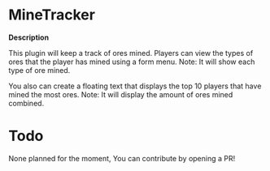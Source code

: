 # MineTracker
**Description**

This plugin will keep a track of ores mined. Players can view the types of ores that the player has mined using a form menu. Note: It will show each type of ore mined.

You also can create a floating text that displays the top 10 players that have mined the most ores. Note: It will display the amount of ores mined combined.

# Todo
None planned for the moment, You can contribute by opening a PR!
